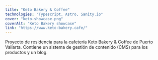 ```yaml
---
title: "Keto Bakery & Coffee"
technologies: "Typescript, Astro, Sanity.io"
cover: "keto-showcase.png"
coverAlt: "Keto Bakery showcase"
link: "https://www.keto-bakery.cafe/"
---
```

Proyecto de residencia para la cafetería Keto Bakery & Coffee de Puerto Vallarta. Contiene un sistema de gestión de contenido (CMS) para los productos y un blog.
